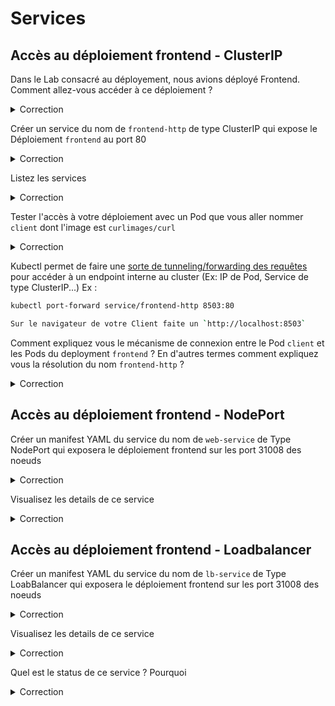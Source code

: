 # Services

## Accès au déploiement frontend - ClusterIP

Dans le Lab consacré au déployement, nous avions déployé Frontend. Comment allez-vous accéder à ce déploiement ?

<details><summary>Correction</summary>

Un déploiement dans Kubernetes n'a du sens que pour le Control plane. Derrière le déploiement en réalité c'est des Pods/Conteneurs qui seront tangibles aux quels les utilisateurs devront accéder. Donc de ce fait pour accéder au déploiement créé, il suffira en fait d'accéder aux Pods/conteneurs individuels créés, et donc par leurs IPs. avec l'option `-o wide` ou le Describe vous pouvez obtenur leurs IPs.

Bien évidemment, c'est fastidieux car il faut manuellement les chercher.
Pour rendre facile l'accès de ces 3 Pods/conteneurs créés nous aurons besoin d'un object Service qui va configurer une sorte de loadbalancer entre les 3 pods.

Désormais donc, au lieu de chercher les iP des 3 conteneurs, il nous suffira d'accéder au `endpoint du service` et le tour est joué.

</details>

Créer un service du nom de `frontend-http` de type ClusterIP qui expose le Déploiement `frontend` au port 80

<details><summary>Correction</summary>

```bash
kubectl expose deployment frontend --port=80 --target-port=80 --name=frontend-http
```

</details>


Listez les services

<details><summary>Correction</summary>

```bash
kubectl get service
```

</details>

Tester l'accès à votre déploiement avec un Pod que vous aller nommer `client` dont l'image est `curlimages/curl`

<details><summary>Correction</summary>

```bash
kubectl run client --rm  -it --image curlimages/curl -- sh
$ curl http://frontend-http
```

</details>

Kubectl permet de faire une [sorte de tunneling/forwarding des requêtes](https://kubernetes.io/docs/tasks/access-application-cluster/port-forward-access-application-cluster/) pour accéder à un endpoint interne au cluster (Ex: IP de Pod, Service de type ClusterIP...)
Ex :

```bash
kubectl port-forward service/frontend-http 8503:80

Sur le navigateur de votre Client faite un `http://localhost:8503`
```

Comment expliquez vous le mécanisme de connexion entre le Pod `client` et les Pods du deployment `frontend` ? En d'autres termes comment expliquez vous la résolution du nom `frontend-http` ?

<details><summary>Correction</summary>

```bash
vagrant@k8s-master-1:~$ kubectl get all -n kube-system
NAME                                           READY   STATUS    RESTARTS       AGE
pod/calico-kube-controllers-566654d67d-lrgpn   1/1     Running   0              20h
pod/calico-node-gk6qg                          1/1     Running   5 (20h ago)    40d
pod/calico-node-ljmmc                          1/1     Running   6 (20h ago)    40d
pod/calico-node-qg7h7                          1/1     Running   5 (20h ago)    40d
pod/coredns-565d847f94-6lfhq                   1/1     Running   6 (20h ago)    40d
pod/coredns-565d847f94-bnqlv                   1/1     Running   6 (20h ago)    40d
pod/etcd-k8s-master-1                          1/1     Running   11 (20h ago)   40d
pod/kube-apiserver-k8s-master-1                1/1     Running   17 (20h ago)   40d
pod/kube-controller-manager-k8s-master-1       1/1     Running   2 (20h ago)    28d
pod/kube-proxy-g9s6l                           1/1     Running   5 (20h ago)    40d
pod/kube-proxy-m29bk                           1/1     Running   5 (20h ago)    40d
pod/kube-proxy-z7kn6                           1/1     Running   6 (20h ago)    40d
pod/kube-scheduler-k8s-master-1                1/1     Running   0              177m

NAME               TYPE        CLUSTER-IP   EXTERNAL-IP   PORT(S)                  AGE
service/kube-dns   ClusterIP   10.96.0.10   <none>        53/UDP,53/TCP,9153/TCP   40d

NAME                         DESIRED   CURRENT   READY   UP-TO-DATE   AVAILABLE   NODE SELECTOR            AGE
daemonset.apps/calico-node   3         3         3       3            3           kubernetes.io/os=linux   40d
daemonset.apps/kube-proxy    3         3         3       3            3           kubernetes.io/os=linux   40d

NAME                                      READY   UP-TO-DATE   AVAILABLE   AGE
deployment.apps/calico-kube-controllers   1/1     1            1           40d
deployment.apps/coredns                   2/2     2            2           40d

NAME                                                 DESIRED   CURRENT   READY   AGE
replicaset.apps/calico-kube-controllers-566654d67d   1         1         1       40d
replicaset.apps/coredns-565d847f94                   2         2         2       40d
```

Dans notre environnement Kubernetes, il y'a un deploiment du nom de coredns qui implemente un DNS dans le Kubernetes. 
Quand une ressources Service est créé, une IP virtuelle est créé lui correspondant et l'entré DNS correspondante est ajouté dans le DNS CoreDNS. 
Kube-proxy & Kubelet se chargent dattribuer à chaque Pod créés le fichier `/ets/resolv.conf` qui indique le service DNS à contacter pour la résolution.
Kube-proxy ajoutes des règles de routage sur chaque neoud pour rediriger le traffic en direction de ce VirtualIP vers le IP des Pod correspondant au service. C'est de cette manière quà partir de n'importe quel Pod on peut accéder à un service.

```bash
vagrant@k8s-master-1:~$ kubectl run client --rm  -it --image curlimages/curl -- sh
If you don't see a command prompt, try pressing enter.
/ $ cat /etc/resolv.conf
search default.svc.cluster.local svc.cluster.local cluster.local
nameserver 10.96.0.10
options ndots:5
/ $
```

Vous remarquerez que nous avons maintenant juste besoin du nom du service qui joue d'office le role de nom DNS de notre déploiement.

</details>

## Accès au déploiement frontend - NodePort

Créer un manifest YAML du service du nom de `web-service` de Type NodePort qui exposera le déploiement frontend sur les port 31008 des noeuds

<details><summary>Correction</summary>

```yaml
apiVersion: v1
kind: Service
metadata:
  name: web-service
spec:
  selector:
    app: frontend
  type: NodePort
  ports:
    - protocol: TCP
      port: 8080
      targetPort: 80
      nodePort: 31008

```

```bash
kubectl create -f web-service.yaml 
```

</details>

Visualisez les details de ce service

<details><summary>Correction</summary>

```bash
kubectl get services
kubectl describe service web-service
```
On note bien la distinction : TargetPort, Port, NodePort

</details>

## Accès au déploiement frontend - Loadbalancer

Créer un manifest YAML du service du nom de `lb-service` de Type LoabBalancer qui exposera le déploiement frontend sur les port 31008 des noeuds

<details><summary>Correction</summary>

```yaml
apiVersion: v1
kind: Service
metadata:
  name: lb-service
spec:
  selector:
    tier: frontend
  type: LoadBalancer
  ports:
    - protocol: TCP
      port: 8080
      targetPort: 80

```

```bash
kubectl create -f lb-service.yaml 
```

</details>

Visualisez les details de ce service

<details><summary>Correction</summary>

```bash
kubectl get services
kubectl describe service lb-service
```
On note bien la distinction : TargetPort, Port, NodePort

</details>

Quel est le status de ce service ? Pourquoi

<details><summary>Correction</summary>

Nous n'avons pas de controlleur capable de créer un Loadbalancer externe. Il est préférable d'avoir une infrastructure approprié pour ce type de service ou cela est réalisable dans un Cluster K8s d'un Clou Provider : GKE, AKS, EKS,...

</details>